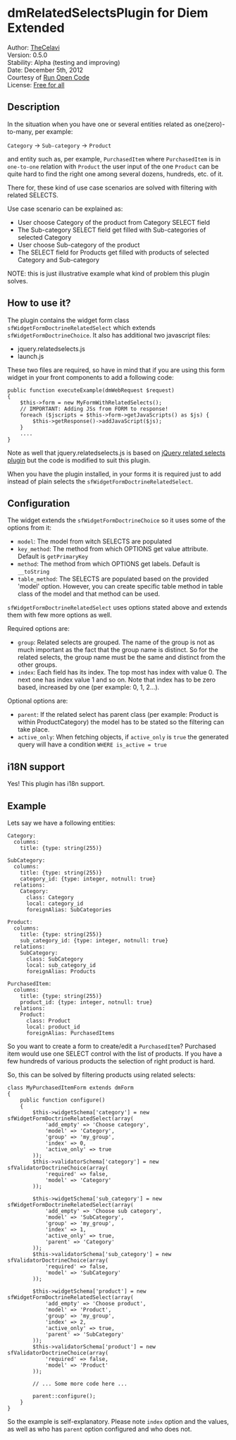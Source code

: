 dmRelatedSelectsPlugin for Diem Extended
===============================

Author: [TheCelavi](http://www.runopencode.com/about/thecelavi)  
Version: 0.5.0  
Stability: Alpha (testing and improving)  
Date: December 5th, 2012  
Courtesy of [Run Open Code](http://www.runopencode.com)   
License: [Free for all](http://www.runopencode.com/terms-and-conditions/free-for-all)

Description
--------------

In the situation when you have one or several entities related as one(zero)-to-many, per 
example:

`Category` -> `Sub-category` -> `Product` 

and entity such as, per example, `PurchasedItem` where `PurchasedItem` is in `one-to-one` 
relation with `Product` the user input of the one `Product` can be quite hard to find the 
right one among several dozens, hundreds, etc. of it.

There for, these kind of use case scenarios are solved with filtering with related SELECTS.

Use case scenario can be explained as:

- User choose Category of the product from Category SELECT field
- The Sub-category SELECT field get filled with Sub-categories of selected Category
- User choose Sub-category of the product
- The SELECT field for Products get filled with products of selected Category and Sub-category

NOTE: this is just illustrative example what kind of problem this plugin solves.

How to use it?
----------------

The plugin contains the widget form class `sfWidgetFormDoctrineRelatedSelect` which extends
`sfWidgetFormDoctrineChoice`. It also has additional two javascript files:

- jquery.relatedselects.js
- launch.js

These two files are required, so have in mind that if you are using this form widget in your
front components to add a following code:

    public function executeExample(dmWebRequest $request)
    {
        $this->form = new MyFormWithRelatedSelects();
        // IMPORTANT: Adding JSs from FORM to response!
        foreach ($jscripts = $this->form->getJavaScripts() as $js) {
            $this->getResponse()->addJavaScript($js);
        }
		....
    }

Note as well that jquery.relatedselects.js is based on [jQuery related selects plugin](http://www.erichynds.com/jquery/jquery-related-dependent-selects-plugin/) but the
code is modified to suit this plugin.

When you have the plugin installed, in your forms it is required just to add instead of
plain selects the `sfWidgetFormDoctrineRelatedSelect`.

## Configuration

The widget extends the `sfWidgetFormDoctrineChoice` so it uses some of the options from
it:

- `model`: The model from witch SELECTS are populated
- `key_method`: The method from which OPTIONS get value attribute. Default is `getPrimaryKey`
- `method`: The method from which OPTIONS get labels. Default is `__toString`
- `table_method`: The SELECTS are populated based on the provided 'model' option. However, 
you can create specific table method in table class of the model and that method can be used.

`sfWidgetFormDoctrineRelatedSelect` uses options stated above and extends them with few more
options as well.

Required options are:

- `group`: Related selects are grouped. The name of the group is not as much important as the
fact that the group name is distinct. So for the related selects, the group name must be
the same and distinct from the other groups.
- `index`: Each field has its index. The top most has index with value 0. The next one has
index value 1 and so on. Note that index has to be zero based, increased by one (per example: 0, 1, 2...).

Optional options are:

- `parent`: If the related select has parent class (per example: Product is within
ProductCategory) the model has to be stated so the filtering can take place.
- `active_only`: When fetching objects, if `active_only` is `true` the generated query will have
a condition `WHERE is_active = true`

## i18N support

Yes! This plugin has i18n support.

## Example

Lets say we have a following entities:

	Category:
  	  columns:
		title: {type: string(255)}
		
	SubCategory:
	  columns:
	    title: {type: string(255)}
	    category_id: {type: integer, notnull: true}
	  relations:
	    Category:
	      class: Category
		  local: category_id
		  foreignAlias: SubCategories
	
	Product:
	  columns:
	    title: {type: string(255)}
	    sub_category_id: {type: integer, notnull: true}
	  relations:
	    SubCategory:
	      class: SubCategory
		  local: sub_category_id
		  foreignAlias: Products
	
	PurchasedItem:
	  columns:
	    title: {type: string(255)}
	    product_id: {type: integer, notnull: true}
	  relations:
	    Product:
	      class: Product
		  local: product_id
		  foreignAlias: PurchasedItems
		
So you want to create a form to create/edit a `PurchasedItem`? Purchased item would use
one SELECT control with the list of products. If you have a few hundreds of various products
the selection of right product is hard.

So, this can be solved by filtering products using related selects:


	class MyPurchasedItemForm extends dmForm
	{
	    public function configure()
	    {
	        $this->widgetSchema['category'] = new sfWidgetFormDoctrineRelatedSelect(array(
	            'add_empty' => 'Choose category',
	            'model' => 'Category',
	            'group' => 'my_group',
	            'index' => 0,
	            'active_only' => true
	        ));
	        $this->validatorSchema['category'] = new sfValidatorDoctrineChoice(array(
	            'required' => false,
	            'model' => 'Category'
	        ));
	
			$this->widgetSchema['sub_category'] = new sfWidgetFormDoctrineRelatedSelect(array(
	            'add_empty' => 'Choose sub category',
	            'model' => 'SubCategory',
	            'group' => 'my_group',
	            'index' => 1,
	            'active_only' => true,
				'parent' => 'Category'
	        ));
	        $this->validatorSchema['sub_category'] = new sfValidatorDoctrineChoice(array(
	            'required' => false,
	            'model' => 'SubCategory'
	        ));
        
	        $this->widgetSchema['product'] = new sfWidgetFormDoctrineRelatedSelect(array(
	            'add_empty' => 'Choose product',
	            'model' => 'Product',
	            'group' => 'my_group',
	            'index' => 2,
	            'active_only' => true,
	            'parent' => 'SubCategory'
	        ));
	        $this->validatorSchema['product'] = new sfValidatorDoctrineChoice(array(
	            'required' => false,
	            'model' => 'Product'
	        ));
			
			// ... Some more code here ...
        
	        parent::configure();               
	    }    
	}

So the example is self-explanatory. Please note `index` option and the values, as well as
who has `parent` option configured and who does not.
		
